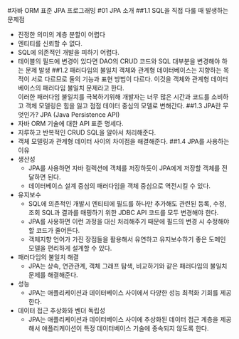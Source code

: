 #자바 ORM 표준 JPA 프로그래밍
#01 JPA 소개
##1.1 SQL을 직접 다룰 때 발생하는 문제점
- 진정한 의미의 계층 분할이 어렵다
- 엔티티를 신뢰할 수 없다.
- SQL에 의존적인 개발을 피하기 어렵다.
- 테이블의 필드에 변경이 있다면 DAO의 CRUD 코드와 SQL 대부분을 변경해야 하는 문제 발생
##1.2 패러다임의 불일치
객체와 관계형 데이터베이스는 지향하는 목적이 서로 다르므로 둘의 기능과 표현 방법이 다르다. 이것을 객체와 관계형 데이터베이스의 패러다임 불일치 문제라고 한다. <br>
이러한 패러다임 불일치를 극복하기위해 개발자는 너무 많은 시간과 코드를 소비하고 객체 모델링은 힘을 잃고 점점 데이터 중심의 모델로 변해간다.
##1.3 JPA란 무엇인가?
JPA (Java Persistence API)
-  자바 ORM 기술에 대한 API 표준 명세다.
- 지루하고 반복적인 CRUD SQL을 알아서 처리해준다.
- 객체 모델링과 관계형 데이터 사이의 차이점을 해결해준다.
##1.4 JPA를 사용하는 이유
- 생산성
    - JPA를 사용하면 자바 컬렉션에 객체를 저장하듯이 JPA에게 저장할 객체를 전달하면 된다.
    - 데이터베이스 설계 중심의 패러다임을 객체 중심으로 역전시킬 수 있다.
- 유지보수
    - SQL에 의존적인 개발시 엔티티에 필드를 하나만 추가해도 관련된 등록, 수정, 조회 SQL과 결과를 매핑하기 위한 JDBC API 코드를 모두 변경해야 한다.
    - JPA를 사용하면 이런 과정을 대신 처리해주기 때문에 필드의 변경 시 수정해야 할 코드가 줄어든다.
    - 객체지향 언어가 가진 장점들을 활용해서 유연하고 유지보수하기 좋은 도메인 모델을 편리하게 설계할 수 있다.
- 패러다임의 불일치 해결
    - JPA는 상속, 연관관계, 객체 그래프 탐색, 비교하기와 같은 패러다임의 불일치 문제를 해결해준다.
- 성능
    - JPA는 애플리케이션과 데이터베이스 사이에서 다양한 성능 최적화 기회를 제공한다.
- 데이터 접근 추상화와 벤더 독립성
    - JPA는 애플리케이션과 데이터베이스 사이에 추상화된 데이터 접근 계층을 제공해서 애플리케이션이 특정 데이터베이스 기술에 종속되지 않도록 한다.